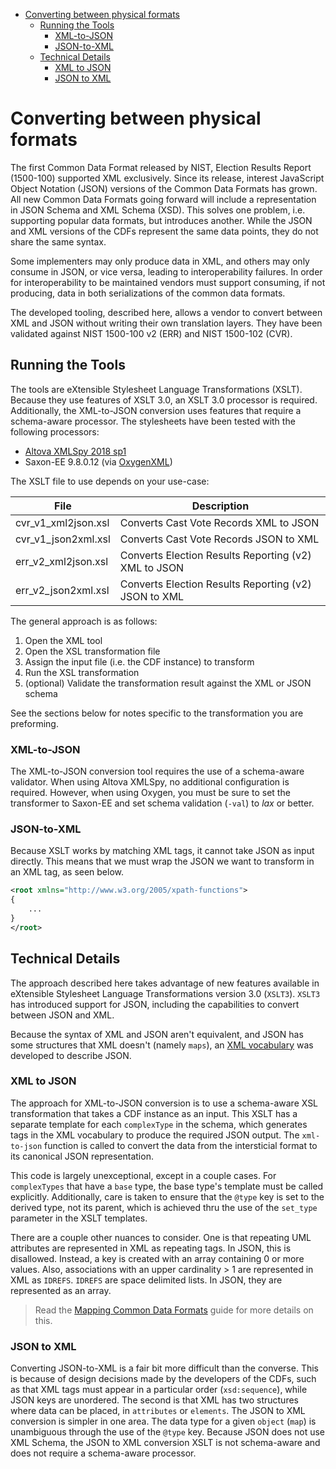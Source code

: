 <!-- TOC -->

- [Converting between physical formats](#converting-between-physical-formats)
    - [Running the Tools](#running-the-tools)
        - [XML-to-JSON](#xml-to-json)
        - [JSON-to-XML](#json-to-xml)
    - [Technical Details](#technical-details)
        - [XML to JSON](#xml-to-json)
        - [JSON to XML](#json-to-xml)

<!-- /TOC -->

# Converting between physical formats

The first Common Data Format released by NIST, Election Results Report (1500-100) supported XML exclusively. Since its release, interest JavaScript Object Notation (JSON) versions of the Common Data Formats has grown. All new Common Data Formats going forward will include a representation in JSON Schema and XML Schema (XSD). This solves one problem, i.e. supporting popular data formats, but introduces another. While the JSON and XML versions of the CDFs represent the same data points, they do not share the same syntax.

Some implementers may only produce data in XML, and others may only consume in JSON, or vice versa, leading to interoperability failures. In order for interoperability to be maintained vendors must support consuming, if not producing, data in both serializations of the common data formats.

The developed tooling, described here, allows a vendor to convert between XML and JSON without writing their own translation layers. They have been validated against NIST 1500-100 v2 (ERR) and NIST 1500-102 (CVR).

## Running the Tools

The tools are eXtensible Stylesheet Language Transformations (XSLT). Because they use features of XSLT 3.0, an XSLT 3.0 processor is required. Additionally, the XML-to-JSON conversion uses features that require a schema-aware processor. The stylesheets have been tested with the following processors:

- [Altova XMLSpy 2018 sp1](https://www.altova.com/xmlspy-xml-editor)
- Saxon-EE 9.8.0.12 (via [OxygenXML](https://www.oxygenxml.com/download.html))

The XSLT file to use depends on your use-case:

|File               |Description                                         |
|-------------------|----------------------------------------------------|
|cvr_v1_xml2json.xsl|Converts Cast Vote Records XML to JSON              |
|cvr_v1_json2xml.xsl|Converts Cast Vote Records JSON to XML              |
|err_v2_xml2json.xsl|Converts Election Results Reporting (v2) XML to JSON|
|err_v2_json2xml.xsl|Converts Election Results Reporting (v2) JSON to XML|

The general approach is as follows:

1. Open the XML tool
2. Open the XSL transformation file
3. Assign the input file (i.e. the CDF instance) to transform
4. Run the XSL transformation
5. (optional) Validate the transformation result against the XML or JSON schema

See the sections below for notes specific to the transformation you are preforming.

### XML-to-JSON

The XML-to-JSON conversion tool requires the use of a schema-aware validator. When using Altova XMLSpy, no additional configuration is required. However, when using Oxygen, you must be sure to set the transformer to Saxon-EE and set schema validation (`-val`) to *lax* or better.

### JSON-to-XML

Because XSLT works by matching XML tags, it cannot take JSON as input directly. This means that we must wrap the JSON we want to transform in an XML tag, as seen below.

```xml
<root xmlns="http://www.w3.org/2005/xpath-functions">
{
    ...
}
</root>
```

## Technical Details

The approach described here takes advantage of new features available in eXtensible Stylesheet Language Transformations version 3.0 (`XSLT3`). `XSLT3` has introduced support for JSON, including the capabilities to convert between JSON and XML.

Because the syntax of XML and JSON aren't equivalent, and JSON has some structures that XML doesn't (namely `maps`), an [XML vocabulary](https://www.w3.org/TR/xslt-30/#schema-for-json) was developed to describe JSON.

### XML to JSON

The approach for XML-to-JSON conversion is to use a schema-aware XSL transformation that takes a CDF instance as an input. This XSLT has a separate template for each `complexType` in the schema, which  generates tags in the XML vocabulary to produce the required JSON output. The `xml-to-json` function is called to convert the data from the intersticial format to its canonical JSON representation.

This code is largely unexceptional, except in a couple cases. For `complexTypes` that have a `base` type, the base type's template must be called explicitly. Additionally, care is taken to ensure that the `@type` key is set to the derived type, not its parent, which is achieved thru the use of the `set_type` parameter in the XSLT templates.

There are a couple other nuances to consider. One is that repeating UML attributes are represented in XML as repeating tags. In JSON, this is disallowed. Instead, a key is created with an array containing 0 or more values. Also, associations with an upper cardinality > 1 are represented in XML as `IDREFS`. `IDREFS` are space delimited lists. In JSON, they are represented as an array.

> Read the [Mapping Common Data Formats](https://github.com/HiltonRoscoe/CDFPrototype/blob/master/mapping.md) guide for more details on this.

### JSON to XML

Converting JSON-to-XML is a fair bit more difficult than the converse. This is because of design decisions made by the developers of the CDFs, such as that XML tags must appear in a particular order (`xsd:sequence`), while JSON keys are unordered. The second is that XML has two structures where data can be placed, in `attributes` or `elements`. The JSON to XML conversion is simpler in one area. The data type for a given `object` (`map`) is unambiguous through the use of the `@type` key. Because JSON does not use XML Schema, the JSON to XML conversion XSLT is not schema-aware and does not require a schema-aware processor.
